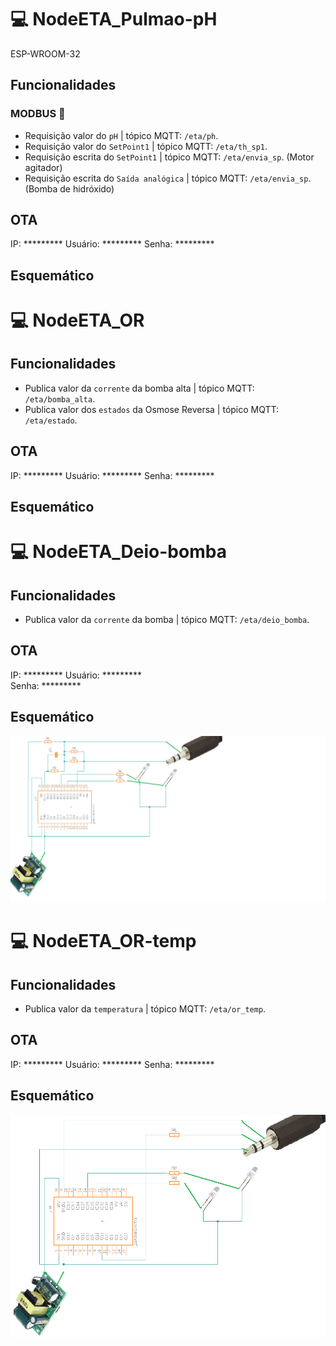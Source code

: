 # 💻 NodeETA_Pulmao-pH
ESP-WROOM-32

##  Funcionalidades
### MODBUS 🔌
* Requisição valor do `pH`                     | tópico MQTT: `/eta/ph`.
* Requisição valor do `SetPoint1`              | tópico MQTT: `/eta/th_sp1`.
* Requisição escrita do `SetPoint1`         | tópico MQTT: `/eta/envia_sp`.      (Motor agitador)
* Requisição escrita do `Saída analógica`  | tópico MQTT: `/eta/envia_sp`.       (Bomba de hidróxido)


## OTA

IP: ********* 
Usuário: *********
Senha: ********* 

## Esquemático


# 💻 NodeETA_OR
##  Funcionalidades

* Publica valor da `corrente` da bomba alta     | tópico MQTT: `/eta/bomba_alta`.
* Publica valor dos `estados` da Osmose Reversa | tópico MQTT: `/eta/estado`.

## OTA

IP: *********
Usuário: ********* 
Senha: ********* 

## Esquemático

# 💻 NodeETA_Deio-bomba
##  Funcionalidades
* Publica valor da `corrente` da bomba          | tópico MQTT: `/eta/deio_bomba`.

## OTA

IP: ********* 
Usuário: *********  
Senha: ********* 

## Esquemático
![schem](/imagens/schem_bomba_deio.png)

# 💻 NodeETA_OR-temp
##  Funcionalidades

* Publica valor da `temperatura`              | tópico MQTT: `/eta/or_temp`.

## OTA

IP: *********
Usuário: *********
Senha: ********* 

## Esquemático
![schem](/imagens/schem_temp.png)
